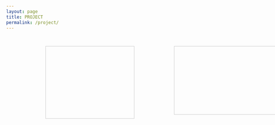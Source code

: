 ```yaml
---
layout: page
title: PROJECT
permalink: /project/
---
```


<!--HTML 방법
[<img src="/assets/img/roborts_original.png" alt="Hello" width="400" height="270" onmouseover="this.src='/assets/img/roborts_modified.png'" width="400" height="270"  onmouseout="this.src='/assets/img/roborts_original.png'"/>](/roborts/)
-->

<html>
<head>
  <style type="text/css">
    .pic0
    {
      position:absolute;
      top:180px;
      left:19px;
      width:300px;
      height:190px;
      background: url(/assets/img/minerl.jpg) no-repeat;
      background-size: contain;
    }
    .text0
    {
      width:300px;
      height:190px;
      background:#FFF;
      opacity:0;
    }
    .pic0:hover .text0
    {
      opacity:0.6;
      text-align:center;
      color:#000000;
      font-size:20px;
      font-weight:700;
      font-family:"Times New Roman", Times, serif;
      padding:45px;
    }
    .pic1
    {
      position:absolute;
      top:180px;
      left:19px;
      width:300px;
      height:190px;
      background: url(/assets/img/roborts_original.png) no-repeat;
      background-size: contain;
    }
    .text1
    {
      width:300px;
      height:190px;
      background:#FFF;
      opacity:0;
    }
    .pic1:hover .text1
    {
      opacity:0.6;
      text-align:center;
      color:#000000;
      font-size:20px;
      font-weight:700;
      font-family:"Times New Roman", Times, serif;
      padding:45px;
    }
    .pic2
    {
      position:absolute;
      top:180px;
      left:335px;
      width:auto;
      height:185px;
      background: url(/assets/img/burger.png) no-repeat;
      background-size: contain;
      max-width: 400px;
    }
    .text2
    {
      width:340px;
      height:217px;
      background:#FFF;
      opacity:0;
    }
    .pic2:hover .text2
    {
      opacity:0.6;
      text-align:center;
      color:#000000;
      font-size:20px;
      font-weight:700;
      font-family:"Times New Roman", Times, serif;
      padding:45px;
    }
    .pic3
    {
      position:absolute;
      top:380px;
      left:335px;
      width:355px;
      height:182px;
      background: url(/assets/img/DORI.png) no-repeat;
      background-size: contain;
      max-width: 400px;
    }
    .text3
    {
      width:340px;
      height:196px;
      background:#FFF;
      opacity:0;
    }
    .pic3:hover .text3
    {
      opacity:0.6;
      text-align:center;
      color:#000000;
      font-size:20px;
      font-weight:700;
      font-family:"Times New Roman", Times, serif;
      padding:45px;
    }
    .pic4
    {
      position:absolute;
      top:380px;
      left:19px;
      width:320px;
      height:266px;
      background: url(/assets/img/sentiment-analysis.png) no-repeat;
      background-size: contain;
      max-width: 300px;
    }
    .text4
    {
      width:300px;
      height:196px;
      background:#FFF;
      opacity:0;
    }
    .pic4:hover .text4
    {
      opacity:0.6;
      text-align:center;
      color:#000000;
      font-size:20px;
      font-weight:700;
      font-family:"Times New Roman", Times, serif;
      padding:45px;
    }
    .pic5
    {
      position:absolute;
      top:580px;
      left:19px;
      width:320px;
      height:300px;
      background: url(/assets/img/gesture-generation.jpg) no-repeat;
      background-size: contain;
      max-width: 300px;
    }
    .text5
    {
      width:300px;
      height:196px;
      background:#FFF;
      opacity:0;
    }
    .pic5:hover .text5
    {
      opacity:0.6;
      text-align:center;
      color:#000000;
      font-size:20px;
      font-weight:700;
      font-family:"Times New Roman", Times, serif;
      padding:45px;
    }
    .pic6
    {
      position:absolute;
      border : 1px solid #ccc;
      top:180px;
      left:685px;
      width:380px;
      height:185px;
      background: url(/assets/img/odmgpf.jpg) no-repeat;
      background-size: contain;
      max-width: 320px;
    }
    .text6
    {
      width:320px;
      height:196px;
      background:#FFF;
      opacity:0;
    }
    .pic6:hover .text6
    {
      opacity:0.6;
      text-align:center;
      color:#000000;
      font-size:20px;
      font-weight:700;
      font-family:"Times New Roman", Times, serif;
      padding:45px;
    }
    .pic7
    {
      position:absolute;
      border : 1px solid #ccc;
      top:180px;
      left:335px;
      width:380px;
      height:196px;
      background: url(/assets/img/nft-image.png) no-repeat;
      background-size: contain;
      max-width: 240px;
    }
    .text7
    {
      width:340px;
      height:196px;
      background:#FFF;
      opacity:0;
    }
    .pic7:hover .text7
    {
      opacity:0.6;
      text-align:center;
      color:#000000;
      font-size:20px;
      font-weight:700;
      font-family:"Times New Roman", Times, serif;
      padding:45px;
    }

  </style>
</head>
<body>

  <div class="pic0">
    <div class="text0">
    <br>
    <a href="/minerl/" class="no-uline" 
    style="
    color: black;
    font-size: 1.0em;
    font-weight: bold;
    text-decoration: none;
    ">
      MineRL
    </a>
    </div>
  </div>  

  <div class="pic1">
  <div class="text1">
  <br>
  <a href="/roborts/" class="no-uline" 
  style="
  color: black;
  font-size: 1.0em;
  font-weight: bold;
  text-decoration: none;
  ">
    RoboRTS
  </a>
  </div>
</div>
  
  <div class="pic2">
  <div class="text2">
  <br>
  <a href="/stargazer/" class="no-uline" 
  style="
  color: black;
  font-size: 1.0em;
  font-weight: bold;
  text-decoration: none;
  ">
    Stargazer
  </a>
  </div>
</div>
  
  <div class="pic3">
  <div class="text3">
  <br>
  <a href="/dori/" class="no-uline" 
  style="
  color: black;
  font-size: 1.0em;
  font-weight: bold;
  text-decoration: none;
  ">
    Digital Companion Robot
  </a>
  </div>
</div>

  <div class="pic4">
  <div class="text4">
  <br>
  <a href="/sentiment-analysis/" class="no-uline" 
  style="
  color: black;
  font-size: 1.0em;
  font-weight: bold;
  text-decoration: none;
  ">
    Sentiment Analysis
  </a>
  </div>
</div>

  <div class="pic5">
  <div class="text5">
  <br>
  <a href="/rfusion/" class="no-uline" 
  style="
  color: black;
  font-size: 1.0em;
  font-weight: bold;
  text-decoration: none;
  ">
    RFusion Implementation
  </a>
  </div>
</div>

  <div class="pic6">
  <div class="text6">
  <br>
  <a href="/odmgpf/" class="no-uline" 
  style="
  color: black;
  font-size: 1.0em;
  font-weight: bold;
  text-decoration: none;
  ">
    ODMG-PF
  </a>
  </div>
</div>

  <div class="pic7">
  <div class="text7">
  <br>
  <a href="/nft-image/" class="no-uline" 
  style="
  color: black;
  font-size: 1.0em;
  font-weight: bold;
  text-decoration: none;
  ">
    NTF Images
  </a>
  </div>
</div>

</div>
</body>
</html>







